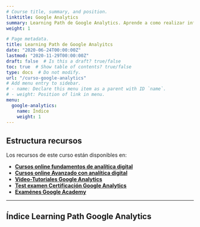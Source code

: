 ```yaml
---
# Course title, summary, and position.
linktitle: Google Analytics
summary: Learning Path de Google Analytics. Aprende a como realizar informes, analizar e implementar eventos en Google Analytics.
weight: 1

# Page metadata.
title: Learning Path de Google Analyitcs
date: "2020-06-24T00:00:00Z"
lastmod: "2020-11-29T00:00:00Z"
draft: false  # Is this a draft? true/false
toc: true  # Show table of contents? true/false
type: docs  # Do not modify.
url: "/curso-google-analytics"
# Add menu entry to sidebar.
# - name: Declare this menu item as a parent with ID `name`.
# - weight: Position of link in menu.
menu:
  google-analytics:
    name: Índice
    weight: 1
---
```


## Estructura recursos

Los recursos de este curso están disponibles en:

* **[Cursos online fundamentos de analítica digital](https://www.udemy.com/course/intro-administrador-etiquetas-tag-manager-y-analisis-web/)**
* **[Cursos online Avanzado con analítica digital](http://bit.ly/2k5DQR8)**
* **[Video-Tutoriales Google Analytics](https://www.youtube.com/playlist?list=PLzxNDhvkuNyKk0HC7UbL6bYeNRB4M35PQ)**
* **[Test examen Certificación Google Analytics](/buscas-las-respuestas-del-examen-de-google-analytics/)**
* **[Examénes Google Academy](https://analytics.google.com/analytics/academy/)**


***

## Índice Learning Path Google Analytics

